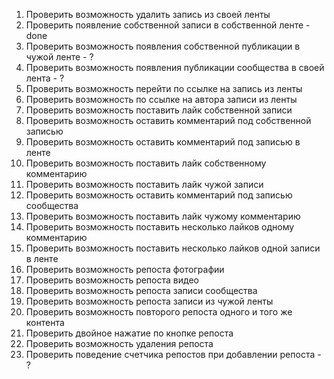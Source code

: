 1. Проверить возможность удалить запись из своей ленты
2. Проверить появление собственной записи в собственной ленте - done
3. Проверить возможность появления собственной публикации в чужой ленте - ?
4. Проверить возможность появления публикации сообщества в своей лента - ?
5. Проверить возможность перейти по ссылке на запись из ленты
6. Проверить возможность по ссылке на автора записи из ленты
7. Проверить возможность поставить лайк собственной записи
8. Проверить возможность оставить комментарий под собственной записью
9. Проверить возможность оставить комментарий под записью в ленте
10. Проверить возможность поставить лайк собственному комментарию
11. Проверить возможность поставить лайк чужой записи
12. Проверить возможность оставить комментарий под записью сообщества
13. Проверить возможность поставить лайк чужому комментарию
14. Проверить возможность поставить несколько лайков одному комментарию
15. Проверить возможность поставить несколько лайков одной записи в ленте
16. Проверить возможность репоста фотографии
17. Проверить возможность репоста видео
18. Проверить возможность репоста записи сообщества
19. Проверить возможность репоста записи из чужой ленты
20. Проверить возможность повторого репоста одного и того же контента
21. Проверить двойное нажатие по кнопке репоста
22. Проверить возможность удаления репоста
23. Проверить поведение счетчика репостов при добавлении репоста - ?